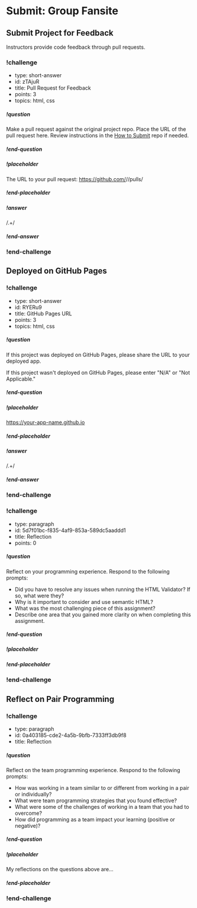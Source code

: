 # Submit: Group Fansite

## Submit Project for Feedback

Instructors provide code feedback through pull requests.

<!-- prettier-ignore-start -->
### !challenge
* type: short-answer
* id: zTAjuR
* title: Pull Request for Feedback
* points: 3
* topics: html, css
##### !question

Make a pull request against the original project repo. Place the URL of the pull request here. Review instructions in the [How to Submit](../ada-project-practices/how-to-submit.md) repo if needed.

##### !end-question
##### !placeholder

The URL to your pull request: https://github.com/<some-ada-repo>/<project-name>/pulls/<pull-request>

##### !end-placeholder
##### !answer

/.+/

##### !end-answer
### !end-challenge
<!-- prettier-ignore-end -->

## Deployed on GitHub Pages

<!-- prettier-ignore-start -->
### !challenge
* type: short-answer
* id: RYERu9
* title: GitHub Pages URL
* points: 3
* topics: html, css
##### !question

If this project was deployed on GitHub Pages, please share the URL to your deployed app.

If this project wasn't deployed on GitHub Pages, please enter "N/A" or "Not Applicable."

##### !end-question
##### !placeholder

https://your-app-name.github.io

##### !end-placeholder
##### !answer

/.+/

##### !end-answer
### !end-challenge
<!-- prettier-ignore-end -->

### !challenge

* type: paragraph
* id: 5d7f01bc-f835-4af9-853a-589dc5aaddd1
* title: Reflection
* points: 0
<!-- * topics: [python, pandas] (Checkpoints only, optional the topics for analyzing points) -->

##### !question

Reflect on your programming experience. Respond to the following prompts:

- Did you have to resolve any issues when running the HTML Validator? If so, what were they?
- Why is it important to consider and use semantic HTML?
- What was the most challenging piece of this assignment?
- Describe one area that you gained more clarity on when completing this assignment. 

##### !end-question

##### !placeholder



##### !end-placeholder

<!-- other optional sections -->
<!-- !hint - !end-hint (markdown, hidden, students click to view) -->
<!-- !rubric - !end-rubric (markdown, instructors can see while scoring a checkpoint) -->
<!-- !explanation - !end-explanation (markdown, students can see after answering correctly) -->

### !end-challenge

## Reflect on Pair Programming

<!-- prettier-ignore-start -->
### !challenge
* type: paragraph
* id: 0a403185-cde2-4a5b-9bfb-7333ff3db9f8
* title: Reflection
##### !question

Reflect on the team programming experience. Respond to the following prompts:

- How was working in a team similar to or different from working in a pair or individually?
- What were team programming strategies that you found effective?
- What were some of the challenges of working in a team that you had to overcome?
- How did programming as a team impact your learning (positive or negative)?

##### !end-question
##### !placeholder

My reflections on the questions above are...

##### !end-placeholder
### !end-challenge
<!-- prettier-ignore-end -->